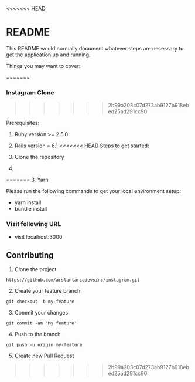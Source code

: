 <<<<<<< HEAD
# README

This README would normally document whatever steps are necessary to get the
application up and running.

Things you may want to cover:

=======
### Instagram Clone
>>>>>>> 2b99a203c07d273ab9127b918ebed25ad291cc90

Prerequisites:
1. Ruby version >= 2.5.0
2. Rails version = 6.1
<<<<<<< HEAD
Steps to get started:

1. Clone the repository
2.
=======
3. Yarn

Please run the following commands to get your local environment setup:

- yarn install
- bundle install
### Visit following URL
- visit localhost:3000

## Contributing

1. Clone the project
```
https://github.com/arslantariqdevsinc/instagram.git
```

2. Create your feature branch
```
git checkout -b my-feature
```
3. Commit your changes
```
git commit -am 'My feature'
```
4. Push to the branch
```
git push -u origin my-feature
```
5. Create new Pull Request
>>>>>>> 2b99a203c07d273ab9127b918ebed25ad291cc90
